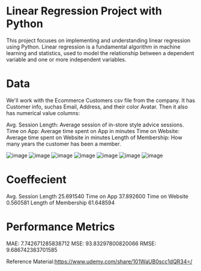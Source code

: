 # Linear Regression Project with Python
 This project focuses on implementing and understanding linear regression using Python. Linear regression is a fundamental algorithm in machine learning and statistics, used to model the relationship between a dependent variable and one or more independent variables. 
# Data
We'll work with the Ecommerce Customers csv file from the company. It has Customer info, suchas Email, Address, and their color Avatar. Then it also has numerical value columns:

Avg. Session Length: Average session of in-store style advice sessions.
Time on App: Average time spent on App in minutes
Time on Website: Average time spent on Website in minutes
Length of Membership: How many years the customer has been a member.

![image](https://github.com/user-attachments/assets/73d3196f-008f-44f1-b3e5-39cb2d48ae66)  ![image](https://github.com/user-attachments/assets/4c3ca36e-2360-4482-96c1-2b8eccb36f9b)
![image](https://github.com/user-attachments/assets/97ce320a-7773-472f-8f21-b9641ec5c26d)
![image](https://github.com/user-attachments/assets/9882c395-9f1f-4d42-8273-e00a6312e350)
![image](https://github.com/user-attachments/assets/09700319-0ed3-415b-a280-fdc28b402e45)
![image](https://github.com/user-attachments/assets/8c5c96fe-528e-4621-946d-1d870c3b3256)
![image](https://github.com/user-attachments/assets/a46318f8-e41f-444a-8198-96c3d172f442)

# Coeffecient

Avg. Session Length	25.691540
Time on App	37.892600
Time on Website	0.560581
Length of Membership	61.648594

# Performance Metrics

MAE: 7.742671285838712
MSE: 93.83297800820066
RMSE: 9.686742383701585


Reference Material:https://www.udemy.com/share/101WaUB0scc1dQR34=/


